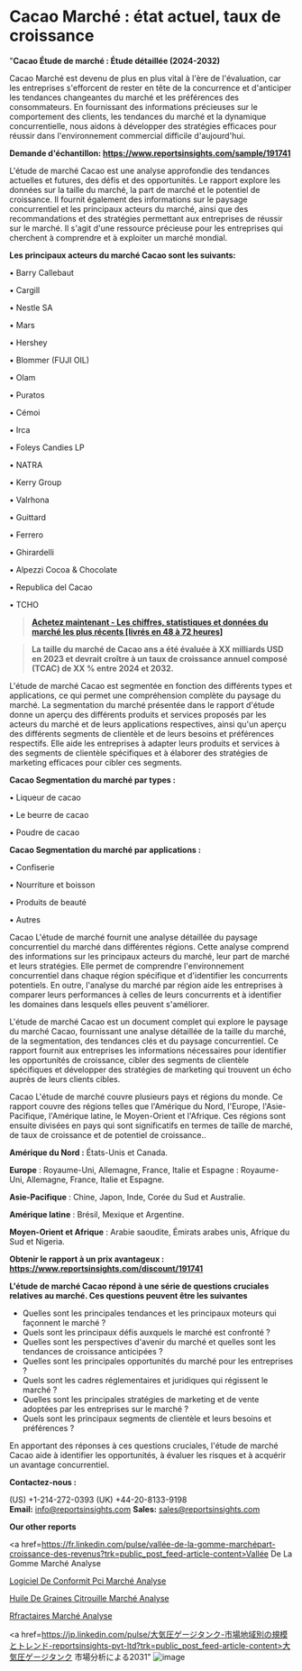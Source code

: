 # Cacao Marché : état actuel, taux de croissance

"<strong>Cacao Étude de marché : Étude détaillée (2024-2032)</strong>

Cacao Marché est devenu de plus en plus vital à l'ère de l'évaluation, car les entreprises s'efforcent de rester en tête de la concurrence et d'anticiper les tendances changeantes du marché et les préférences des consommateurs. En fournissant des informations précieuses sur le comportement des clients, les tendances du marché et la dynamique concurrentielle, nous aidons à développer des stratégies efficaces pour réussir dans l'environnement commercial difficile d'aujourd'hui.

<strong>Demande d'échantillon: <a href=https://www.reportsinsights.com/sample/191741>https://www.reportsinsights.com/sample/191741</a></strong>

L'étude de marché Cacao est une analyse approfondie des tendances actuelles et futures, des défis et des opportunités. Le rapport explore les données sur la taille du marché, la part de marché et le potentiel de croissance. Il fournit également des informations sur le paysage concurrentiel et les principaux acteurs du marché, ainsi que des recommandations et des stratégies permettant aux entreprises de réussir sur le marché. Il s'agit d'une ressource précieuse pour les entreprises qui cherchent à comprendre et à exploiter un marché mondial.

<strong>Les principaux acteurs du marché Cacao sont les suivants:</strong>

• Barry Callebaut

• Cargill

• Nestle SA

• Mars

• Hershey

• Blommer (FUJI OIL)

• Olam

• Puratos

• Cémoi

• Irca

• Foleys Candies LP

• NATRA

• Kerry Group

• Valrhona

• Guittard

• Ferrero

• Ghirardelli

• Alpezzi Cocoa & Chocolate

• Republica del Cacao

• TCHO
<blockquote><a href=https://www.reportsinsights.com/buynow/191741><span style=text-decoration: underline;><strong>Achetez maintenant - Les chiffres, statistiques et données du marché les plus récents [livrés en 48 à 72 heures]</strong></span></a></blockquote>
<blockquote><span style=text-decoration: underline;><strong>La taille du marché de Cacao ans a été évaluée à XX milliards USD en 2023 et devrait croître à un taux de croissance annuel composé (TCAC) de XX % entre 2024 et 2032.</strong></span></blockquote>
L'étude de marché Cacao est segmentée en fonction des différents types et applications, ce qui permet une compréhension complète du paysage du marché. La segmentation du marché présentée dans le rapport d'étude donne un aperçu des différents produits et services proposés par les acteurs du marché et de leurs applications respectives, ainsi qu'un aperçu des différents segments de clientèle et de leurs besoins et préférences respectifs. Elle aide les entreprises à adapter leurs produits et services à des segments de clientèle spécifiques et à élaborer des stratégies de marketing efficaces pour cibler ces segments.

<strong>Cacao Segmentation du marché par types :</strong>

• Liqueur de cacao

• Le beurre de cacao

• Poudre de cacao

<strong>Cacao Segmentation du marché par applications :</strong>

• Confiserie

• Nourriture et boisson

• Produits de beauté

• Autres

Cacao L'étude de marché fournit une analyse détaillée du paysage concurrentiel du marché dans différentes régions. Cette analyse comprend des informations sur les principaux acteurs du marché, leur part de marché et leurs stratégies. Elle permet de comprendre l'environnement concurrentiel dans chaque région spécifique et d'identifier les concurrents potentiels. En outre, l'analyse du marché par région aide les entreprises à comparer leurs performances à celles de leurs concurrents et à identifier les domaines dans lesquels elles peuvent s'améliorer.

L'étude de marché Cacao est un document complet qui explore le paysage du marché Cacao, fournissant une analyse détaillée de la taille du marché, de la segmentation, des tendances clés et du paysage concurrentiel. Ce rapport fournit aux entreprises les informations nécessaires pour identifier les opportunités de croissance, cibler des segments de clientèle spécifiques et développer des stratégies de marketing qui trouvent un écho auprès de leurs clients cibles.

Cacao L'étude de marché couvre plusieurs pays et régions du monde. Ce rapport couvre des régions telles que l'Amérique du Nord, l'Europe, l'Asie-Pacifique, l'Amérique latine, le Moyen-Orient et l'Afrique. Ces régions sont ensuite divisées en pays qui sont significatifs en termes de taille de marché, de taux de croissance et de potentiel de croissance..

<strong>Amérique du Nord :</strong> États-Unis et Canada.

<strong>Europe</strong> : Royaume-Uni, Allemagne, France, Italie et Espagne : Royaume-Uni, Allemagne, France, Italie et Espagne.

<strong>Asie-Pacifique</strong> : Chine, Japon, Inde, Corée du Sud et Australie.

<strong>Amérique latine</strong> : Brésil, Mexique et Argentine.

<strong>Moyen-Orient et Afrique</strong> : Arabie saoudite, Émirats arabes unis, Afrique du Sud et Nigeria.

<strong>Obtenir le rapport à un prix avantageux : <a href=https://www.reportsinsights.com/discount/191741>https://www.reportsinsights.com/discount/191741</a></strong>

<strong>L'étude de marché Cacao répond à une série de questions cruciales relatives au marché. Ces questions peuvent être les suivantes</strong>
<ul>
  <li>Quelles sont les principales tendances et les principaux moteurs qui façonnent le marché ?</li>
  <li>Quels sont les principaux défis auxquels le marché est confronté ?</li>
  <li>Quelles sont les perspectives d'avenir du marché et quelles sont les tendances de croissance anticipées ?</li>
  <li>Quelles sont les principales opportunités du marché pour les entreprises ?</li>
  <li>Quels sont les cadres réglementaires et juridiques qui régissent le marché ?</li>
  <li>Quelles sont les principales stratégies de marketing et de vente adoptées par les entreprises sur le marché ?</li>
  <li>Quels sont les principaux segments de clientèle et leurs besoins et préférences ?</li>
</ul>
En apportant des réponses à ces questions cruciales, l'étude de marché Cacao aide à identifier les opportunités, à évaluer les risques et à acquérir un avantage concurrentiel.

<strong>Contactez-nous :</strong>

(US) +1-214-272-0393
(UK) +44-20-8133-9198
<strong>Email:</strong> <a>info@reportsinsights.com</a>
<strong>Sales:</strong> <a>sales@reportsinsights.com</a>

<strong>Our other reports</strong>

<a href=https://fr.linkedin.com/pulse/vallée-de-la-gomme-marchépart-croissance-des-revenus?trk=public_post_feed-article-content>Vallée De La Gomme Marché Analyse</a>

<a href=https://www.linkedin.com/pulse/logiciel-de-conformit%C3%A9-pci-march%C3%A9-taille-part-1fiwf/>Logiciel De Conformit Pci Marché Analyse</a>

<a href=https://www.linkedin.com/pulse/huile-de-graines-citrouille-march%C3%A9-secteurs-c67hf/>Huile De Graines Citrouille Marché Analyse</a>

<a href=https://www.linkedin.com/pulse/r%C3%A9fractaires-march%C3%A9-part-dynamique-opportunit%C3%A9s-lm08f/>Rfractaires Marché Analyse</a>

<a href=https://jp.linkedin.com/pulse/大気圧ゲージタンク-市場地域別の規模とトレンド-reportsinsights-pvt-ltd?trk=public_post_feed-article-content>大気圧ゲージタンク 市場分析による2031</a>"
![image](https://github.com/daminid12/RImarketTech/assets/158430485/46ceec64-d706-4d5e-a97d-4411d1baa24e)
